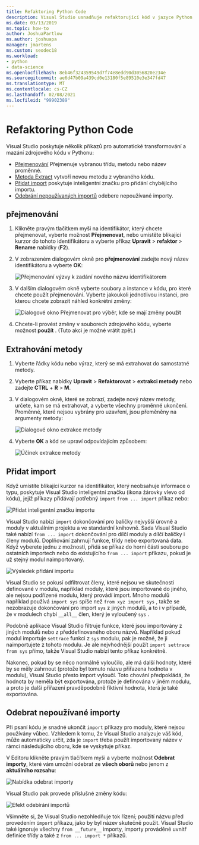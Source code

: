 ```yaml
---
title: Refaktoring Python Code
description: Visual Studio usnadňuje refaktorující kód v jazyce Python přejmenováním identifikátorů, extrakcí metod, přidáním importů a odebráním nepoužívaných importů.
ms.date: 03/13/2019
ms.topic: how-to
author: JoshuaPartlow
ms.author: joshuapa
manager: jmartens
ms.custom: seodec18
ms.workload:
- python
- data-science
ms.openlocfilehash: 8eb46f324359549d7f74e8edd90d3056820e234e
ms.sourcegitcommit: ae6d47b09a439cd0e13180f5e89510e3e347fd47
ms.translationtype: MT
ms.contentlocale: cs-CZ
ms.lasthandoff: 02/08/2021
ms.locfileid: "99902389"
---
```

# <a name="refactor-python-code"></a>Refaktoring Python Code

Visual Studio poskytuje několik příkazů pro automatické transformování a mazání zdrojového kódu v Pythonu:

- [Přejmenování](#rename) Přejmenuje vybranou třídu, metodu nebo název proměnné.
- [Metoda Extract](#extract-method) vytvoří novou metodu z vybraného kódu.
- [Přidat import](#add-import) poskytuje inteligentní značku pro přidání chybějícího importu.
- [Odebrání nepoužívaných importů](#remove-unused-imports) odebere nepoužívané importy.

## <a name="rename"></a>přejmenování

1. Klikněte pravým tlačítkem myši na identifikátor, který chcete přejmenovat, vyberte možnost **Přejmenovat**, nebo umístěte blikající kurzor do tohoto identifikátoru a vyberte příkaz **Upravit**  >  **refaktor**  >  **Rename** nabídky (**F2**).
2. V zobrazeném dialogovém okně pro **přejmenování** zadejte nový název identifikátoru a vyberte **OK**:

   ![Přejmenování výzvy k zadání nového názvu identifikátorem](media/code-refactor-rename-1.png)

3. V dalším dialogovém okně vyberte soubory a instance v kódu, pro které chcete použít přejmenování. Vyberte jakoukoli jednotlivou instanci, pro kterou chcete zobrazit náhled konkrétní změny:

   ![Dialogové okno Přejmenovat pro výběr, kde se mají změny použít](media/code-refactor-rename-2.png)

4. Chcete-li provést změny v souborech zdrojového kódu, vyberte možnost **použít** . (Tuto akci je možné vrátit zpět.)

## <a name="extract-method"></a>Extrahování metody

1. Vyberte řádky kódu nebo výraz, který se má extrahovat do samostatné metody.
2. Vyberte příkaz nabídky **Upravit**  >  **Refaktorovat**  >  **extrakci metody** nebo zadejte **CTRL** + **R**  >  **M**.
3. V dialogovém okně, které se zobrazí, zadejte nový název metody, určete, kam se má extrahovat, a vyberte všechny proměnné ukončení. Proměnné, které nejsou vybrány pro uzavření, jsou přeměněny na argumenty metody:

   ![Dialogové okno extrakce metody](media/code-refactor-extract-method-1.png)

4. Vyberte **OK** a kód se upraví odpovídajícím způsobem:

   ![Účinek extrakce metody](media/code-refactor-extract-method-2.png)

## <a name="add-import"></a>Přidat import

Když umístíte blikající kurzor na identifikátor, který neobsahuje informace o typu, poskytuje Visual Studio inteligentní značku (ikona žárovky vlevo od kódu), jejíž příkazy přidávají potřebný `import` `from ... import` příkaz nebo:

![Přidat inteligentní značku importu](media/code-refactor-add-import-1.png)

Visual Studio nabízí `import` dokončování pro balíčky nejvyšší úrovně a moduly v aktuálním projektu a ve standardní knihovně. Sada Visual Studio také nabízí `from ... import` dokončování pro dílčí moduly a dílčí balíčky i členy modulů. Doplňování zahrnují funkce, třídy nebo exportovaná data. Když vyberete jednu z možností, přidá se příkaz do horní části souboru po ostatních importech nebo do existujícího `from ... import` příkazu, pokud je už stejný modul naimportovaný.

![Výsledek přidání importu](media/code-refactor-add-import-2.png)

Visual Studio se pokusí odfiltrovat členy, které nejsou ve skutečnosti definované v modulu, například moduly, které jsou importované do jiného, ale nejsou podřízené modulu, který provádí import. Mnoho modulů například používá `import sys` spíše než `from xyz import sys` , takže se nezobrazuje dokončování pro import `sys` z jiných modulů, a to i v případě, že v modulech chybí `__all__` člen, který je vyloučený `sys` .

Podobně aplikace Visual Studio filtruje funkce, které jsou importovány z jiných modulů nebo z předdefinovaného oboru názvů. Například pokud modul importuje `settrace` funkci z `sys` modulu, pak je možné, že ji naimportujete z tohoto modulu. Je ale nejvhodnější použít `import settrace from sys` přímo, takže Visual Studio nabízí tento příkaz konkrétně.

Nakonec, pokud by se něco normálně vyloučilo, ale má další hodnoty, které by se měly zahrnout (protože byl tomuto názvu přiřazena hodnota v modulu), Visual Studio přesto import vyloučí. Toto chování předpokládá, že hodnota by neměla být exportována, protože je definována v jiném modulu, a proto je další přiřazení pravděpodobně fiktivní hodnota, která je také exportována.

## <a name="remove-unused-imports"></a>Odebrat nepoužívané importy

Při psaní kódu je snadné ukončit `import` příkazy pro moduly, které nejsou používány vůbec. Vzhledem k tomu, že Visual Studio analyzuje váš kód, může automaticky určit, zda je `import` třeba použít importovaný název v rámci následujícího oboru, kde se vyskytuje příkaz.

V Editoru klikněte pravým tlačítkem myši a vyberte možnost **Odebrat importy**, které vám umožní odebrat ze **všech oborů** nebo jenom z **aktuálního rozsahu**:

![Nabídka odebrat importy](media/code-refactor-remove-imports-1.png)

Visual Studio pak provede příslušné změny kódu:

![Efekt odebírání importů](media/code-refactor-remove-imports-2.png)

Všimněte si, že Visual Studio nezohledňuje tok řízení; použití názvu před provedením `import` příkazu, jako by byl název skutečně použit. Visual Studio také ignoruje všechny `from __future__` importy, importy prováděné uvnitř definice třídy a také z `from ... import *` příkazů.
